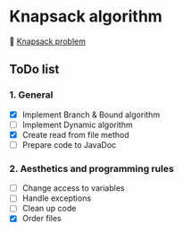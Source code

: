# Knapsack algorithm
:closed_book: [Knapsack problem](https://en.wikipedia.org/wiki/Knapsack_problem)
## ToDo list
### 1. General
- [x] Implement Branch & Bound algorithm
- [ ] Implement Dynamic algorithm
- [x] Create read from file method
- [ ] Prepare code to JavaDoc

### 2. Aesthetics and programming rules
- [ ] Change access to variables
- [ ] Handle exceptions
- [ ] Clean up code
- [x] Order files